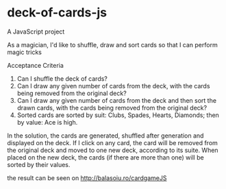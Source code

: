 # deck-of-cards-js
A JavaScript project

As a magician, I'd like to shuffle, draw and sort cards so that I can perform magic
tricks

Acceptance Criteria
1. Can I shuffle the deck of cards?
2. Can I draw any given number of cards from the deck, with the cards being removed
from the original deck?
3. Can I draw any given number of cards from the deck and then sort the drawn cards,
with the cards being removed from the original deck?
4. Sorted cards are sorted by suit: Clubs, Spades, Hearts, Diamonds; then by value: Ace
is high.

In the solution, the cards are generated, shuffled after generation and displayed on the deck.
If I click on any card, the card will be removed from the original deck and moved to one new deck, according to its suite.
When placed on the new deck, the cards (if there are more than one) will be sorted by their values.

the result can be seen on http://balasoiu.ro/cardgameJS
